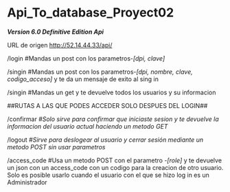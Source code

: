 # Api_To_database_Proyect02
**_Version 6.0  Definitive Edition Api_**

URL de origen http://52.14.44.33/api/

/login  #Mandas un post con los parametros-_[dpi, clave]_

/singin #Mandas un post con los parametros-_[dpi, nombre, clave, codigo_acceso]_ y te da un mensaje de exito al sing in

/singin #Mandas un get y te devuelve todos los usuarios y su informacion


##RUTAS A LAS QUE PODES ACCEDER SOLO DESPUES DEL LOGIN##

/confirmar _#Solo sirve para confirmar que iniciaste sesion y te devuelve la informacion del usuario actual haciendo un metodo GET_

/logout _#Sirve para deslogear al usuario y cerrar sesión mediante un metodo POST sin usar parametros_

/access_code #Usa un metodo POST con el parametro -_[role]_ y te devuelve un json con un access_code con un codigo para la creacion de otro usuario. Solo es posible usarlo cuando el usuario con el que se hizo log in es un Administrador

